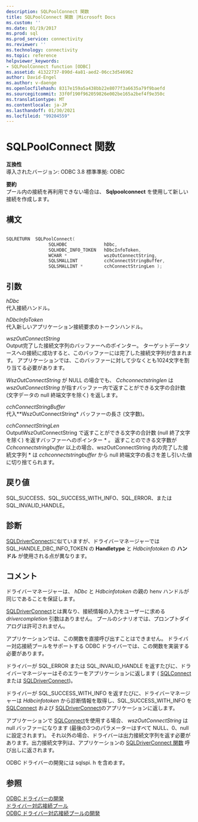 ```yaml
---
description: SQLPoolConnect 関数
title: SQLPoolConnect 関数 |Microsoft Docs
ms.custom: ''
ms.date: 01/19/2017
ms.prod: sql
ms.prod_service: connectivity
ms.reviewer: ''
ms.technology: connectivity
ms.topic: reference
helpviewer_keywords:
- SQLPoolConnect function [ODBC]
ms.assetid: 41322737-890d-4a81-aed2-06cc3d546962
author: David-Engel
ms.author: v-daenge
ms.openlocfilehash: 8317e159a5a438bb22e8077f3a6635a79f9baefd
ms.sourcegitcommit: 33f0f190f962059826e002be165a2bef4f9e350c
ms.translationtype: MT
ms.contentlocale: ja-JP
ms.lasthandoff: 01/30/2021
ms.locfileid: "99204559"
---
```

# <a name="sqlpoolconnect-function"></a>SQLPoolConnect 関数
**互換性**  
 導入されたバージョン: ODBC 3.8 標準準拠: ODBC  
  
 **要約**  
 プール内の接続を再利用できない場合は、 **Sqlpoolconnect** を使用して新しい接続を作成します。  
  
## <a name="syntax"></a>構文  
  
```cpp
  
SQLRETURN  SQLPoolConnect(  
                SQLHDBC              hDbc,  
                SQLHDBC_INFO_TOKEN   hDbcInfoToken,  
                WCHAR *              wszOutConnectString,  
                SQLSMALLINT          cchConnectStringBuffer,  
                SQLSMALLINT *        cchConnectStringLen );  
```  
  
## <a name="arguments"></a>引数  
 *hDbc*  
 代入接続ハンドル。  
  
 *hDbcInfoToken*  
 代入新しいアプリケーション接続要求のトークンハンドル。  
  
 *wszOutConnectString*  
 Output完了した接続文字列のバッファーへのポインター。 ターゲットデータソースへの接続に成功すると、このバッファーには完了した接続文字列が含まれます。 アプリケーションでは、このバッファーに対して少なくとも1024文字を割り当てる必要があります。  
  
 *WszOutConnectString* が NULL の場合でも、 *Cchconnectstringlen* は *wszOutConnectString* が指すバッファー内で返すことができる文字の合計数 (文字データの null 終端文字を除く) を返します。  
  
 *cchConnectStringBuffer*  
 代入**WszOutConnectString* バッファーの長さ (文字数)。  
  
 *cchConnectStringLen*  
 OutputWszOutConnectString で返すことができる文字の合計数 (null 終了文字を除く) を返すバッファーへのポインター \* 。 返すことのできる文字数が *Cchconnectstringbuffer* 以上の場合、wszOutConnectString 内の完了した接続文字列 \* は *cchconnectstringbuffer* から null 終端文字の長さを差し引いた値に切り捨てられます。  
  
## <a name="returns"></a>戻り値  
 SQL_SUCCESS、SQL_SUCCESS_WITH_INFO、SQL_ERROR、または SQL_INVALID_HANDLE。  
  
## <a name="diagnostics"></a>診断  
 [SQLDriverConnect](../../../odbc/reference/syntax/sqldriverconnect-function.md)に似ていますが、ドライバーマネージャーでは SQL_HANDLE_DBC_INFO_TOKEN の **Handletype** と *Hdbcinfotoken* の **ハンドル** が使用される点が異なります。  
  
## <a name="remarks"></a>コメント  
 ドライバーマネージャーは、 *hDbc* と *Hdbcinfotoken* の親の henv ハンドルが同じであることを保証します。  
  
 [SQLDriverConnect](../../../odbc/reference/syntax/sqldriverconnect-function.md)とは異なり、接続情報の入力をユーザーに求める *drivercompletion* 引数はありません。 プールのシナリオでは、プロンプトダイアログは許可されません。  
  
 アプリケーションでは、この関数を直接呼び出すことはできません。 ドライバー対応接続プールをサポートする ODBC ドライバーでは、この関数を実装する必要があります。  
  
 ドライバーが SQL_ERROR または SQL_INVALID_HANDLE を返すたびに、ドライバーマネージャーはそのエラーをアプリケーションに返します ( [SQLConnect](../../../odbc/reference/syntax/sqlconnect-function.md) または [SQLDriverConnect](../../../odbc/reference/syntax/sqldriverconnect-function.md))。  
  
 ドライバーが SQL_SUCCESS_WITH_INFO を返すたびに、ドライバーマネージャーは *Hdbcinfotoken* から診断情報を取得し、SQL_SUCCESS_WITH_INFO を [SQLConnect](../../../odbc/reference/syntax/sqlconnect-function.md) および [SQLDriverConnect](../../../odbc/reference/syntax/sqldriverconnect-function.md)のアプリケーションに返します。  
  
 アプリケーションで [SQLConnect](../../../odbc/reference/syntax/sqlconnect-function.md)を使用する場合、 *wszOutConnectString* は null バッファーになります (最後の3つのパラメーターはすべて NULL、0、null に設定されます)。 それ以外の場合、ドライバーは出力接続文字列を返す必要があります。出力接続文字列は、アプリケーションの [SQLDriverConnect 関数](../../../odbc/reference/syntax/sqldriverconnect-function.md) 呼び出しに返されます。  
  
 ODBC ドライバーの開発には sqlspi. h を含めます。  
  
## <a name="see-also"></a>参照  
 [ODBC ドライバーの開発](../../../odbc/reference/develop-driver/developing-an-odbc-driver.md)   
 [ドライバー対応接続プール](../../../odbc/reference/develop-app/driver-aware-connection-pooling.md)   
 [ODBC ドライバー対応接続プールの開発](../../../odbc/reference/develop-driver/developing-connection-pool-awareness-in-an-odbc-driver.md)
